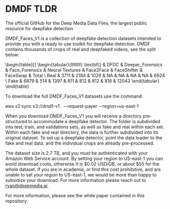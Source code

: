 # DMDF TLDR
The official GitHub for the Deep Media Data Files, the largest public resource for deepfake detection

DMDF_Faces_V1 is a collection of deepfake detection datasets intended to provide you with a ready to use toolkit for deepfake detection. DMDF contains thousands of crops of  real and deepfaked videos, see the split below:

\begin{table}[]
\begin{tabular}{lllllllll}
\textbf{} & DFDC & Deeper\_Forensics & Face\_Forensics & Neural Textures & Face2Face & FaceShifter & FaceSwap & Total \\
Real      & 3711 & 2184              & 1029            & NA              & NA        & NA          & NA       & 6924  \\
Fake      & 6879 & 514               & 1397            & 811             & 812       & 812         & 818      & 12043
\end{tabular}
\end{table}

To download the full DMDF_Faces_V1 datasets use the command:

aws s3 sync s3://dmdf-v1 . --request-payer --region=us-east-1

When you download DMDF_Faces_V1 you will receive a directory pre-structured to accommodate a deepfake detector. The folder is subdivided into test, train, and validations sets, as well as fake and real within each set. Within each fake and real directory, the data is further subdivided into its original dataset. To set up a deepfake detector,  point the data loader to the fake and real data, and the individual crops are already pre-processed. 

The dataset size is 2.7 TB, and you must be authenticated with your Amazon Web Service account. By setting your region to US-east-1 you can avoid download costs, otherwise it is $0.02 USD/GB, or about $55 for the whole dataset. If you are in academia, or find this cost prohibitive, and are unable to set your region to US-east-1, we would be more than happy to subsidize your download. For more information please reach out to ryan@deepmedia.ai.

For more information, please see the white paper contained in this repository.

